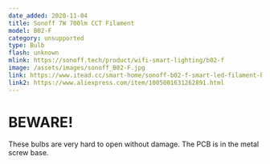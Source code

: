 ```yaml
---
date_added: 2020-11-04
title: Sonoff 7W 700lm CCT Filament
model: B02-F
category: unsupported
type: Bulb
flash: unknown
mlink: https://sonoff.tech/product/wifi-smart-lighting/b02-f
image: /assets/images/sonoff_B02-F.jpg
link: https://www.itead.cc/smart-home/sonoff-b02-f-smart-led-filament-bulb.html
link2: https://www.aliexpress.com/item/1005001631262891.html
---
```

# BEWARE!
These bulbs are very hard to open without damage. The PCB is in the metal screw base.